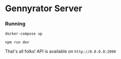 # Gennyrator Server

### Running
`docker-compose up`

`npm run dev`

That's all folks! API is available on `http://0.0.0.0:2090`